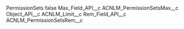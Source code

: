 <?xml version="1.0" encoding="UTF-8"?>
<CustomMetadata xmlns="http://soap.sforce.com/2006/04/metadata" xmlns:xsi="http://www.w3.org/2001/XMLSchema-instance" xmlns:xsd="http://www.w3.org/2001/XMLSchema">
    <label>PermissionSets</label>
    <protected>false</protected>
    <values>
        <field>Max_Field_API__c</field>
        <value xsi:type="xsd:string">ACNLM_PermissionSetsMax__c</value>
    </values>
    <values>
        <field>Object_API__c</field>
        <value xsi:type="xsd:string">ACNLM_Limit__c</value>
    </values>
    <values>
        <field>Rem_Field_API__c</field>
        <value xsi:type="xsd:string">ACNLM_PermissionSetsRem__c</value>
    </values>
</CustomMetadata>
